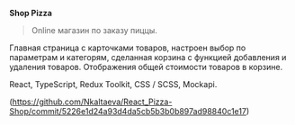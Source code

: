 **Shop Pizza**
> Online магазин по заказу пиццы.

Главная страница с карточками товаров, настроен выбор по параметрам и категорям, сделанная корзина с функцией добавления и удаления товаров. Отображения общей стоимости товаров в корзине.

React, TypeScript, Redux Toolkit, CSS / SCSS, Mockapi.

(https://github.com/Nkaltaeva/React_Pizza-Shop/commit/5226e1d24a93d4da5cb5b3b0b897ad98840c1e17)


